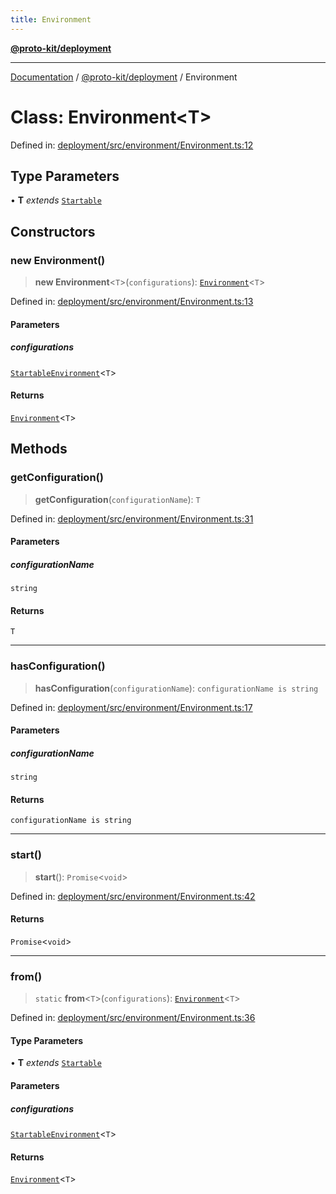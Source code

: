 ```yaml
---
title: Environment
---
```


[**@proto-kit/deployment**](../README.md)

***

[Documentation](../../../README.md) / [@proto-kit/deployment](../README.md) / Environment

# Class: Environment\<T\>

Defined in: [deployment/src/environment/Environment.ts:12](https://github.com/proto-kit/framework/blob/4d6b3b6da51b3edee0fbf25ce72c1f59ec61e891/packages/deployment/src/environment/Environment.ts#L12)

## Type Parameters

• **T** *extends* [`Startable`](../interfaces/Startable.md)

## Constructors

### new Environment()

> **new Environment**\<`T`\>(`configurations`): [`Environment`](Environment.md)\<`T`\>

Defined in: [deployment/src/environment/Environment.ts:13](https://github.com/proto-kit/framework/blob/4d6b3b6da51b3edee0fbf25ce72c1f59ec61e891/packages/deployment/src/environment/Environment.ts#L13)

#### Parameters

##### configurations

[`StartableEnvironment`](../type-aliases/StartableEnvironment.md)\<`T`\>

#### Returns

[`Environment`](Environment.md)\<`T`\>

## Methods

### getConfiguration()

> **getConfiguration**(`configurationName`): `T`

Defined in: [deployment/src/environment/Environment.ts:31](https://github.com/proto-kit/framework/blob/4d6b3b6da51b3edee0fbf25ce72c1f59ec61e891/packages/deployment/src/environment/Environment.ts#L31)

#### Parameters

##### configurationName

`string`

#### Returns

`T`

***

### hasConfiguration()

> **hasConfiguration**(`configurationName`): `configurationName is string`

Defined in: [deployment/src/environment/Environment.ts:17](https://github.com/proto-kit/framework/blob/4d6b3b6da51b3edee0fbf25ce72c1f59ec61e891/packages/deployment/src/environment/Environment.ts#L17)

#### Parameters

##### configurationName

`string`

#### Returns

`configurationName is string`

***

### start()

> **start**(): `Promise`\<`void`\>

Defined in: [deployment/src/environment/Environment.ts:42](https://github.com/proto-kit/framework/blob/4d6b3b6da51b3edee0fbf25ce72c1f59ec61e891/packages/deployment/src/environment/Environment.ts#L42)

#### Returns

`Promise`\<`void`\>

***

### from()

> `static` **from**\<`T`\>(`configurations`): [`Environment`](Environment.md)\<`T`\>

Defined in: [deployment/src/environment/Environment.ts:36](https://github.com/proto-kit/framework/blob/4d6b3b6da51b3edee0fbf25ce72c1f59ec61e891/packages/deployment/src/environment/Environment.ts#L36)

#### Type Parameters

• **T** *extends* [`Startable`](../interfaces/Startable.md)

#### Parameters

##### configurations

[`StartableEnvironment`](../type-aliases/StartableEnvironment.md)\<`T`\>

#### Returns

[`Environment`](Environment.md)\<`T`\>
